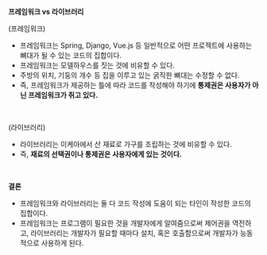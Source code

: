 **프레임워크 vs 라이브러리**

(프레임워크)

* 프레임워크는 Spring, Django, Vue.js 등 일반적으로 어떤 프로젝트에 사용하는 뼈대가 될 수 있는 코드의 집합이다.
* 프레임워크는 모델하우스를 짓는 것에 비유할 수 있다.
* 주방의 위치, 기둥의 개수 등 집을 이루고 있는 굵직한 뼈대는 수정할 수 없다.
* 즉, 프레임워크가 제공하는 틀에 따라 코드를 작성해야 하기에 **통제권은 사용자가 아닌 프레임워크가 쥐고 있다.**

<br>

(라이브러리)

* 라이브러리는 이케아에서 산 재료로 가구를 조립하는 것에 비유할 수 있다.
* 즉, **재료의 선택권이나 통제권은 사용자에게 있는 것이다.**

<br>

**결론**

* 프레임워크와 라이브러리는 둘 다 코드 작성에 도움이 되는 타인이 작성한 코드의 집합이다.
* 프레임워크는 프로그램이 필요한 것을 개발자에게 알여줌으로써 제어권을 역전하고, 라이브러리는 개발자가 필요할 때마다 설치, 혹은 호출함으로써 개발자가 능동적으로 사용하게 된다.
